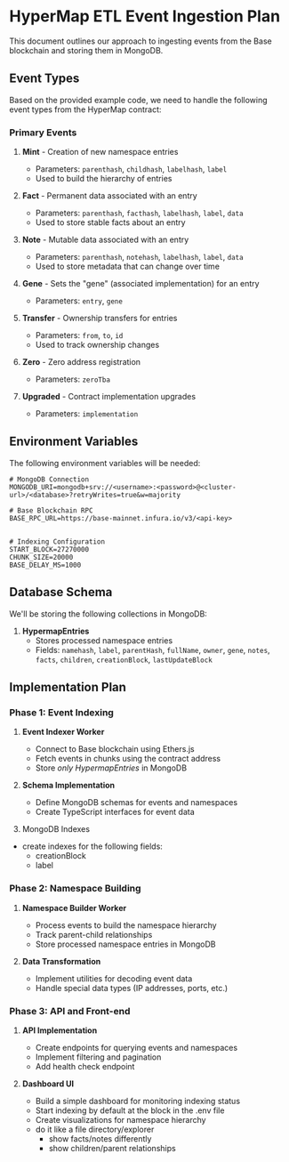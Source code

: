 # HyperMap ETL Event Ingestion Plan

This document outlines our approach to ingesting events from the Base blockchain and storing them in MongoDB.

## Event Types

Based on the provided example code, we need to handle the following event types from the HyperMap contract:

### Primary Events

1. **Mint** - Creation of new namespace entries
   - Parameters: `parenthash`, `childhash`, `labelhash`, `label`
   - Used to build the hierarchy of entries

2. **Fact** - Permanent data associated with an entry
   - Parameters: `parenthash`, `facthash`, `labelhash`, `label`, `data`
   - Used to store stable facts about an entry

3. **Note** - Mutable data associated with an entry
   - Parameters: `parenthash`, `notehash`, `labelhash`, `label`, `data`
   - Used to store metadata that can change over time

4. **Gene** - Sets the "gene" (associated implementation) for an entry
   - Parameters: `entry`, `gene`

5. **Transfer** - Ownership transfers for entries
   - Parameters: `from`, `to`, `id`
   - Used to track ownership changes

6. **Zero** - Zero address registration
   - Parameters: `zeroTba`

7. **Upgraded** - Contract implementation upgrades
   - Parameters: `implementation`

## Environment Variables

The following environment variables will be needed:

```
# MongoDB Connection
MONGODB_URI=mongodb+srv://<username>:<password>@<cluster-url>/<database>?retryWrites=true&w=majority

# Base Blockchain RPC
BASE_RPC_URL=https://base-mainnet.infura.io/v3/<api-key>


# Indexing Configuration
START_BLOCK=27270000
CHUNK_SIZE=20000
BASE_DELAY_MS=1000
```

## Database Schema

We'll be storing the following collections in MongoDB:

1. **HypermapEntries**
   - Stores processed namespace entries
   - Fields: `namehash`, `label`, `parentHash`, `fullName`, `owner`, `gene`, `notes`, `facts`, `children`, `creationBlock`, `lastUpdateBlock`

## Implementation Plan

### Phase 1: Event Indexing

1. **Event Indexer Worker**
   - Connect to Base blockchain using Ethers.js
   - Fetch events in chunks using the contract address
   - Store *only HypermapEntries* in MongoDB

2. **Schema Implementation**
   - Define MongoDB schemas for events and namespaces
   - Create TypeScript interfaces for event data

3. MongoDB Indexes
 - create indexes for the following fields:
   - creationBlock
   - label

### Phase 2: Namespace Building

1. **Namespace Builder Worker**
   - Process events to build the namespace hierarchy
   - Track parent-child relationships
   - Store processed namespace entries in MongoDB

2. **Data Transformation**
   - Implement utilities for decoding event data
   - Handle special data types (IP addresses, ports, etc.)

### Phase 3: API and Front-end

1. **API Implementation**
   - Create endpoints for querying events and namespaces
   - Implement filtering and pagination
   - Add health check endpoint

2. **Dashboard UI**
   - Build a simple dashboard for monitoring indexing status
   - Start indexing by default at the block in the .env file
   - Create visualizations for namespace hierarchy
   - do it like a file directory/explorer
      - show facts/notes differently
      - show children/parent relationships
